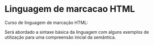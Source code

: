 # Linguagem de marcacao HTML

Curso de linguagem de marcação HTML:

 Será abordado a sintaxe básica da linguagem com alguns exemplos de utilização para uma compreensão inicial da semântica.
 

